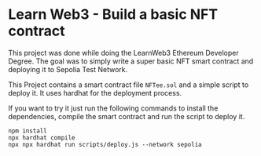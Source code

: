 # Learn Web3 - Build a basic NFT contract

This project was done while doing the LearnWeb3 Ethereum Developer Degree. The goal was to simply write a super basic NFT smart contract and deploying it to Sepolia Test Network.

This Project contains a smart contract file `NFTee.sol` and a simple script to deploy it. It uses hardhat for the deployment process.

If you want to try it just run the following commands to install the dependencies, compile the smart contract and run the script to deploy it.

```shell
npm install
npx hardhat compile
npx npx hardhat run scripts/deploy.js --network sepolia
```